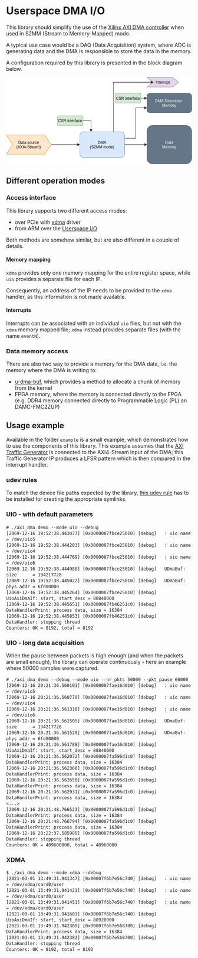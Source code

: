 # Userspace DMA I/O

This library should simplify the use of the [Xilinx AXI DMA
controller](https://www.xilinx.com/products/intellectual-property/axi_dma.html)
when used in S2MM (Stream to Memory-Mapped) mode.

A typical use case would be a DAQ (Data Acquisition) system, where ADC
is generating data and the DMA is responsible to store the data in the memory.

A configuration required by this library is presented in the block diagram below.

![DMA components](./docs/dma_mgmt_components.png)

## Different operation modes

### Access interface

This library supports two different access modes:

* over PCIe with [xdma](https://github.com/Xilinx/dma_ip_drivers/tree/master/XDMA) driver
* from ARM over the [Userspace I/O](https://www.kernel.org/doc/html/v5.4/driver-api/uio-howto.html)

Both methods are somehow similar, but are also different in a couple of details.

#### Memory mapping

`xdma` provides only one memory mapping for the entire register space, while
`uio` provides a separate file for each IP.

Consequently, an address of the IP needs to be provided to the `xdma` handler,
as this information is not made available.

#### Interrupts

Interrupts can be associated with an individual `uio` files, but not with the
`xdma` memory mapped file; `xdma` instead provides separate files (with the name
`eventN`).

### Data memory access

There are also two way to provide a memory for the DMA data, i.e. the
memory where the DMA is writing to:

* [u-dma-buf](https://github.com/ikwzm/udmabuf), which provides a method to
  allocate a chunk of memory from the kernel
* FPGA memory, where the memory is connected directly to the FPGA (e.g. DDR4
  memory connected directly to Programmable Logic (PL) on DAMC-FMC2ZUP)

## Usage example

Available in the folder `example` is a small example, which demonstrates how
to use the components of this library. This example assumes that the
[AXI Traffic Generator](https://www.xilinx.com/products/intellectual-property/axi_tg.html)
is connected to the AXI4-Stream input of the DMA; this Traffic Generator IP
produces a LFSR pattern which is then compared in the interrupt handler.

### udev rules

To match the device file paths expected by the library, [this udev rule](https://msktechvcs.desy.de/techlab/drivers/dma_ip_drivers/-/tree/master/XDMA/linux-kernel/etc/udev/rules.d) has to be installed for creating the appropriate symlinks.

### UIO - with default parameters

```
# ./axi_dma_demo --mode uio --debug
[2069-12-16 19:52:38.443477] [0x0000007fbce25010] [debug]   : uio name = /dev/uio5
[2069-12-16 19:52:38.444203] [0x0000007fbce25010] [debug]   : uio name = /dev/uio4
[2069-12-16 19:52:38.444769] [0x0000007fbce25010] [debug]   : uio name = /dev/uio6
[2069-12-16 19:52:38.444988] [0x0000007fbce25010] [debug]   UDmaBuf: size      = 134217728
[2069-12-16 19:52:38.445022] [0x0000007fbce25010] [debug]   UDmaBuf: phys addr = 6fd00000
[2069-12-16 19:52:38.445264] [0x0000007fbce25010] [debug]   UioAxiDmaIf: start, start_desc = 88840000
[2069-12-16 19:52:38.445651] [0x0000007fb46251c0] [debug]   DataHandlerPrint: process data, size = 16384
[2069-12-16 19:52:38.445853] [0x0000007fb46251c0] [debug]   DataHandler: stopping thread
Counters: OK = 8192, total = 8192
```

### UIO - long data acquisition

When the pause between packets is high enough (and when the packets are small
enough), the library can operate continuously - here an example where 50000
samples were captured.

```
# ./axi_dma_demo --debug --mode uio --nr_pkts 50000 --pkt_pause 60000
[2069-12-16 20:21:36.560101] [0x0000007fae16d010] [debug]   : uio name = /dev/uio5
[2069-12-16 20:21:36.560779] [0x0000007fae16d010] [debug]   : uio name = /dev/uio4
[2069-12-16 20:21:36.561316] [0x0000007fae16d010] [debug]   : uio name = /dev/uio6
[2069-12-16 20:21:36.561505] [0x0000007fae16d010] [debug]   UDmaBuf: size      = 134217728
[2069-12-16 20:21:36.561529] [0x0000007fae16d010] [debug]   UDmaBuf: phys addr = 6fd00000
[2069-12-16 20:21:36.561788] [0x0000007fae16d010] [debug]   UioAxiDmaIf: start, start_desc = 88840000
[2069-12-16 20:21:36.562072] [0x0000007fa596d1c0] [debug]   DataHandlerPrint: process data, size = 16384
[2069-12-16 20:21:36.562366] [0x0000007fa596d1c0] [debug]   DataHandlerPrint: process data, size = 16384
[2069-12-16 20:21:36.562650] [0x0000007fa596d1c0] [debug]   DataHandlerPrint: process data, size = 16384
[2069-12-16 20:21:36.562931] [0x0000007fa596d1c0] [debug]   DataHandlerPrint: process data, size = 16384
<...>
[2069-12-16 20:21:48.766523] [0x0000007fa596d1c0] [debug]   DataHandlerPrint: process data, size = 16384
[2069-12-16 20:21:48.766794] [0x0000007fa596d1c0] [debug]   DataHandlerPrint: process data, size = 16384
[2069-12-16 20:22:37.585985] [0x0000007fa596d1c0] [debug]   DataHandler: stopping thread
Counters: OK = 409600000, total = 40960000
```

### XDMA

```
$ ./axi_dma_demo --mode xdma --debug
[2021-03-01 13:49:31.941347] [0x00007f6b7e56c740] [debug]   : uio name = /dev/xdma/card0/user
[2021-03-01 13:49:31.941421] [0x00007f6b7e56c740] [debug]   : uio name = /dev/xdma/card0/user
[2021-03-01 13:49:31.941451] [0x00007f6b7e56c740] [debug]   : uio name = /dev/xdma/card0/user
[2021-03-01 13:49:31.941601] [0x00007f6b7e56c740] [debug]   UioAxiDmaIf: start, start_desc = 88920000
[2021-03-01 13:49:31.942309] [0x00007f6b7e568700] [debug]   DataHandlerPrint: process data, size = 16384
[2021-03-01 13:49:31.942382] [0x00007f6b7e568700] [debug]   DataHandler: stopping thread
Counters: OK = 8192, total = 8192
```
